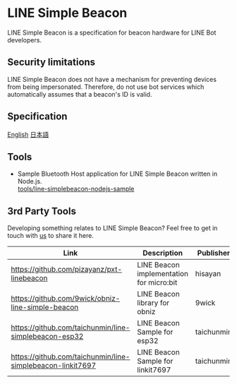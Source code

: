 # LINE Simple Beacon

LINE Simple Beacon is a specification for beacon hardware for LINE Bot developers.

## Security limitations

LINE Simple Beacon does not have a mechanism for preventing devices from being impersonated. Therefore, do not use bot services which automatically assumes that a beacon's ID is valid.

## Specification

[English](README.en.md)
[日本語](README.ja.md)

## Tools

* Sample Bluetooth Host application for LINE Simple Beacon written in Node.js.<br/>
  [tools/line-simplebeacon-nodejs-sample](tools/line-simplebeacon-nodejs-sample)

## 3rd Party Tools

Developing something relates to LINE Simple Beacon? Feel free to get in touch with [us](<mailto:dl_developer_relations@linecorp.com>) to share it here.

| Link | Description | Publisher | License | Stars |
| ---- | ---- | ---- | ---- | ---- |
| https://github.com/pizayanz/pxt-linebeacon | LINE Beacon implementation for micro:bit | hisayan | MIT | ![stars](http://githubbadges.com/star.svg?repo=pxt-linebeacon&user=pizayanz) |
| https://github.com/9wick/obniz-line-simple-beacon | LINE Beacon library for obniz | 9wick | MIT | ![stars](http://githubbadges.com/star.svg?repo=obniz-line-simple-beacon&user=9wick) |
| https://github.com/taichunmin/line-simplebeacon-esp32 | LINE Beacon Sample for esp32 | taichunmin | MIT | ![stars](http://githubbadges.com/star.svg?repo=line-simplebeacon-esp32&user=taichunmin) |
| https://github.com/taichunmin/line-simplebeacon-linkit7697 | LINE Beacon Sample for linkit7697 | taichunmin | MIT | ![stars](http://githubbadges.com/star.svg?repo=line-simplebeacon-linkit7697&user=taichunmin) |
